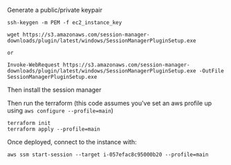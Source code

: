 Generate a public/private keypair

```
ssh-keygen -m PEM -f ec2_instance_key
```

```
wget https://s3.amazonaws.com/session-manager-downloads/plugin/latest/windows/SessionManagerPluginSetup.exe

or

Invoke-WebRequest https://s3.amazonaws.com/session-manager-downloads/plugin/latest/windows/SessionManagerPluginSetup.exe -OutFile SessionManagerPluginSetup.exe

```

Then install the session manager

Then run the terraform (this code assumes you've set an aws profile up using `aws configure --profile=main`)

```
terraform init
terraform apply --profile=main
```

Once deployed, connect to the instance with:

```
aws ssm start-session --target i-057efac8c95000b20 --profile=main
```